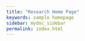 ```yaml
---
title: "Research Home Page"
keywords: sample homepage
sidebar: mydoc_sidebar
permalink: index.html
---
```


